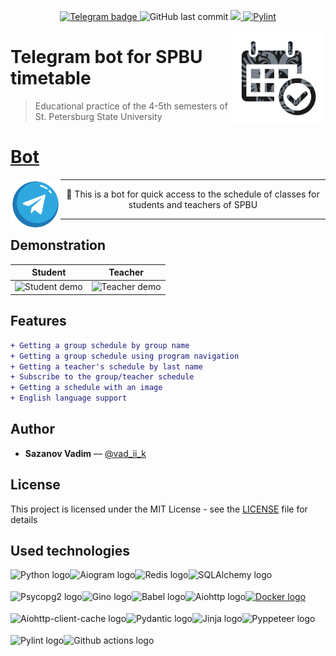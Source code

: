 <p align="center">
    <a href="https://t.me/timetable_SPBU_bot?start" target="_blank">
        <img alt="Telegram badge" src="https://img.shields.io/badge/Telegram-%40Timetable__SPBU__bot-2FA8DF?logo=Telegram">
    </a>
    <img alt="GitHub last commit"  src="https://img.shields.io/github/last-commit/vad-ii-k/Timetable_SPBU_bot/dev?logo=github">
    <a href="https://codeclimate.com/github/vad-ii-k/Timetable_SPBU_bot/maintainability">
        <img src="https://api.codeclimate.com/v1/badges/022748d512cfa936f3b5/maintainability" />
    </a>
    <a href="https://github.com/vad-ii-k/Timetable_SPBU_bot/actions/workflows/pylint.yml" target="_blank">
        <img alt="Pylint"  src="https://github.com/vad-ii-k/Timetable_SPBU_bot/actions/workflows/pylint.yml/badge.svg?branch=dev">
    </a>
</p>
<img alt="Bot logo" align="right" width="150" src="data/github/bot_logo.png"/>


# Telegram bot for SPBU timetable
> Educational practice of the 4-5th semesters of St. Petersburg State University

# [Bot](https://t.me/timetable_SPBU_bot?start)
<div>
    <a href="https://t.me/timetable_SPBU_bot?start" target="_blank">
        <img alt="Telegram logo" align="left" src="data/github/telegram_logo.png" width="80">
    </a>
    <hr>
    <p align="center">🤖 This is a bot for quick access to the schedule of classes for students and teachers of SPBU</p>
    <hr>
</div>


## Demonstration
| Student                                       | Teacher                                       |
|-----------------------------------------------|-----------------------------------------------|
| ![Student demo](data/github/student_demo.gif) | ![Teacher demo](data/github/teacher_demo.gif) |


## Features
```diff
+ Getting a group schedule by group name
+ Getting a group schedule using program navigation
+ Getting a teacher's schedule by last name
+ Subscribe to the group/teacher schedule
+ Getting a schedule with an image
+ English language support
```

## Author
  * **Sazanov Vadim** — [@vad_ii_k](https://t.me/vad_ii_k)

## License
This project is licensed under the MIT License - see the [LICENSE](https://github.com/vad-ii-k/Timetable_SPBU_bot/blob/master/LICENSE) file for details

## Used technologies
<div>
    <a href="https://github.com/python/cpython" target="_blank">
        <img alt="Python logo" align="left" src="https://www.python.org/static/img/python-logo@2x.png" height="35px">
    </a>
    <a href="https://github.com/aiogram/aiogram" target="_blank">
        <img alt="Aiogram logo" align="left" src="https://avatars.githubusercontent.com/u/33784865?s=200&v=4" height="35px">
    </a>
    <a href="https://github.com/aio-libs/aioredis-py" target="_blank">
        <img alt="Redis logo" align="left" src="https://avatars.githubusercontent.com/u/1529926?s=200&v=4" height="35px">
    </a>
    <a href="https://github.com/sqlalchemy" target="_blank">
        <img alt="SQLAlchemy logo" align="left" src="https://www.sqlalchemy.org/img/sqla_logo.png" height="35px">
    </a>
    <a href="https://github.com/psycopg/psycopg2" target="_blank">
        <img alt="Psycopg2 logo" align="left" src="https://avatars.githubusercontent.com/u/2947270?s=200&v=4" height="35px">
    </a>
    <a href="https://github.com/python-gino/gino" target="_blank">
        <img alt="Gino logo" align="left" src="https://avatars.githubusercontent.com/u/59060114?s=200&v=4" height="35px">
    </a>
    <a href="https://github.com/python-babel/babel" target="_blank">
        <img alt="Babel logo" align="left" src="https://avatars.githubusercontent.com/u/14215782?s=200&v=4" height="35px">
    </a>
    <a href="https://github.com/aio-libs/aiohttp" target="_blank">
        <img alt="Aiohttp logo" align="left" src="https://docs.aiohttp.org/en/stable/_static/aiohttp-plain.svg" height="35px">
    </a>
    <a href="https://github.com/requests-cache/aiohttp-client-cache" target="_blank">
        <img alt="Aiohttp-client-cache logo" align="left" src="https://avatars.githubusercontent.com/u/105573137?s=200&v=4" height="35px">
    </a>
    <a href="https://github.com/pydantic/pydantic" target="_blank">
        <img alt="Pydantic logo" align="left" src="https://pydantic-docs.helpmanual.io/logo-white.svg" height="35px">
    </a>
    <a href="https://github.com/pallets/jinja" target="_blank">
        <img alt="Jinja logo" align="left" src="https://jinja.palletsprojects.com/en/3.1.x/_images/jinja-logo.png" height="35px">
    </a>
    <a href="https://github.com/pyppeteer/pyppeteer" target="_blank">
        <img alt="Pyppeteer logo" align="left" src="https://avatars.githubusercontent.com/u/60474196?s=200&v=4" height="35px">
    </a>
    <a href="https://github.com/PyCQA/pylint" target="_blank">
        <img alt="Pylint logo" align="left" src="https://avatars.githubusercontent.com/u/8749848?s=200&v=4" height="35px">
    </a>
    <a href="https://github.com/docker" target="_blank">
        <img alt="Docker logo" src="https://github.com/microsoft/docker/blob/master/docs/static_files/docker-logo-compressed.png?raw=true" height="35px">
    </a>
    <a href="https://github.com/actions" target="_blank">
        <img alt="Github actions logo" align="left" src="https://avatars.githubusercontent.com/u/44036562?s=200&v=4" height="35px">
    </a>
</div>
